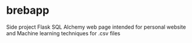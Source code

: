 # brebapp
Side project 
Flask SQL Alchemy web page intended for personal website and Machine learning techniques for .csv files

